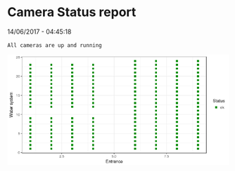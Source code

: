 Camera Status report
================
14/06/2017 - 04:45:18

    All cameras are up and running

![](camreport_files/figure-markdown_github/unnamed-chunk-2-1.png)
